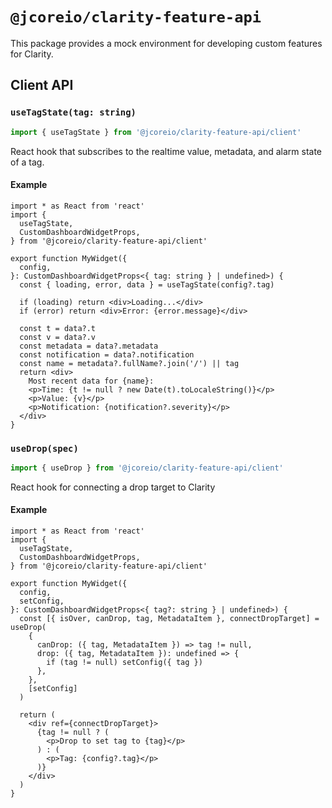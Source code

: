 # `@jcoreio/clarity-feature-api`

This package provides a mock environment for developing custom features for Clarity.

## Client API

### `useTagState(tag: string)`

```ts
import { useTagState } from '@jcoreio/clarity-feature-api/client'
```

React hook that subscribes to the realtime value, metadata, and alarm state of a tag.

#### Example

```tsx
import * as React from 'react'
import {
  useTagState,
  CustomDashboardWidgetProps,
} from '@jcoreio/clarity-feature-api/client'

export function MyWidget({
  config,
}: CustomDashboardWidgetProps<{ tag: string } | undefined>) {
  const { loading, error, data } = useTagState(config?.tag)

  if (loading) return <div>Loading...</div>
  if (error) return <div>Error: {error.message}</div>

  const t = data?.t
  const v = data?.v
  const metadata = data?.metadata
  const notification = data?.notification
  const name = metadata?.fullName?.join('/') || tag
  return <div>
    Most recent data for {name}:
    <p>Time: {t != null ? new Date(t).toLocaleString()}</p>
    <p>Value: {v}</p>
    <p>Notification: {notification?.severity}</p>
  </div>
}
```

### `useDrop(spec)`

```ts
import { useDrop } from '@jcoreio/clarity-feature-api/client'
```

React hook for connecting a drop target to Clarity

#### Example

```tsx
import * as React from 'react'
import {
  useTagState,
  CustomDashboardWidgetProps,
} from '@jcoreio/clarity-feature-api/client'

export function MyWidget({
  config,
  setConfig,
}: CustomDashboardWidgetProps<{ tag?: string } | undefined>) {
  const [{ isOver, canDrop, tag, MetadataItem }, connectDropTarget] = useDrop(
    {
      canDrop: ({ tag, MetadataItem }) => tag != null,
      drop: ({ tag, MetadataItem }): undefined => {
        if (tag != null) setConfig({ tag })
      },
    },
    [setConfig]
  )

  return (
    <div ref={connectDropTarget}>
      {tag != null ? (
        <p>Drop to set tag to {tag}</p>
      ) : (
        <p>Tag: {config?.tag}</p>
      )}
    </div>
  )
}
```
